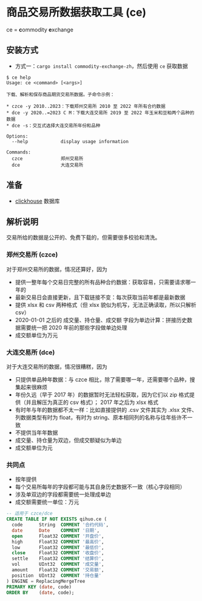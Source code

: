 # 商品交易所数据获取工具 (ce)

ce = **c**ommodity **e**xchange

## 安装方式

* 方式一：`cargo install commodity-exchange-zh`，然后使用 `ce` 获取数据

```console
$ ce help
Usage: ce <command> [<args>]

下载、解析和保存商品期货交易所数据。子命令示例：

* czce -y 2010..2023：下载郑州交易所 2010 至 2022 年所有合约数据
* dce -y 2020..=2023 C M：下载大连交易所 2019 至 2022 年玉米和豆粕两个品种的数据
* dce -s：交互式选择大连交易所年份和品种

Options:
  --help            display usage information

Commands:
  czce              郑州交易所
  dce               大连交易所
```

## 准备

* [clickhouse] 数据库

[clickhouse]: https://clickhouse.com/

## 解析说明

交易所给的数据是公开的、免费下载的，但需要很多校验和清洗。

### 郑州交易所 (czce)

对于郑州交易所的数据，情况还算好，因为
* 提供一整年每个交易日完整的所有品种合约数据：获取容易，只需要请求哪一年的
* 最新交易日会直接更新，且下载链接不变：每次获取当前年都是最新数据
* 提供 xlsx 和 csv 两种格式（但 xlsx 貌似为机写，无法正确读取，所以只解析 csv）
* 2020-01-01 之后的 成交量、持仓量、成交额 字段为单边计算：拼接历史数据需要统一把
  2020 年前的那些字段做单边处理
* 成交额单位为万元

### 大连交易所 (dce)

对于大连交易所的数据，情况很糟糕，因为
* 只提供单品种年数据：与 czce 相比，除了需要哪一年，还需要哪个品种，搜集起来很麻烦
* 年份久远（早于 2017 年）的数据暂时无法轻松获取，因为它们以 zip 格式提供（并且解压为真正的 csv 格式）；
  2017 年之后为 xlsx 格式
* 有时年与年的数据都不太一样：比如直接提供的 .csv 文件其实为 .xlsx 文件、列数据类型有时为 float，有时为
  string、原本相同列的名称与往年些许不一致
* 不提供当年年数据
* 成交量、持仓量为双边，但成交额疑似为单边
* 成交额单位为元

### 共同点

* 按年提供
* 每个交易所每年的字段都可能与其自身历史数据不一致（核心字段相同）
* 涉及单双边的字段都需要统一处理成单边
* 成交额需要统一单位：万元

```SQL
-- 适用于 czce/dce
CREATE TABLE IF NOT EXISTS qihuo.ce (
  code      String  COMMENT '合约代码',
  date      Date    COMMENT '日期',
  open      Float32 COMMENT '开盘价',
  high      Float32 COMMENT '最高价',
  low       Float32 COMMENT '最低价',
  close     Float32 COMMENT '收盘价',
  settle    Float32 COMMENT '结算价',
  vol       UInt32  COMMENT '成交量',
  amount    Float32 COMMENT '交易额',
  position  UInt32  COMMENT '持仓量'
) ENGINE = ReplacingMergeTree
PRIMARY KEY (date, code)
ORDER BY    (date, code);
```
